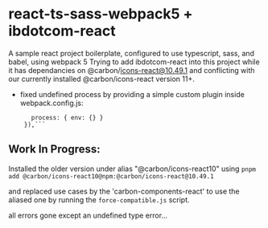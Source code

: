 # react-ts-sass-webpack5 + ibdotcom-react

A sample react project boilerplate, configured to use typescript, sass, and babel, using webpack 5
Trying to add ibdotcom-react into this project while it has dependancies on @carbon/icons-react@10.49.1 and conflicting with our currently installed @carbon/icons-react version 11+.
+ fixed undefined process by providing a simple custom plugin inside webpack.config.js:
   ```new webpack.DefinePlugin({
      process: { env: {} }
    }),```

## Work In Progress:

Installed the older version under alias "@carbon/icons-react10" using ```pnpm add @carbon/icons-react10@npm:@carbon/icons-react@10.49.1```

and replaced use cases by the 'carbon-components-react' to use the aliased one by running the ```force-compatible.js``` script.

all errors gone except an undefined type error...



